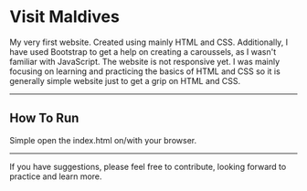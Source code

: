 # Visit Maldives

My very first website. Created using mainly HTML and CSS. Additionally, I have used Bootstrap to get a help on creating a caroussels, as I wasn't familiar with JavaScript. The website is not responsive yet. I was mainly focusing on learning and practicing the basics of HTML and CSS so it is generally simple website just to get a grip on HTML and CSS. 

* * *

## How To Run

Simple open the index.html on/with your browser. 

* * *

If you have suggestions, please feel free to contribute, looking forward to practice and learn more. 
